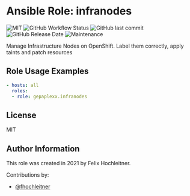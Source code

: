 # Ansible Role: infranodes

![MIT](https://img.shields.io/badge/license-MIT-brightgreen.svg?style=flat-square)
![GitHub Workflow Status](https://img.shields.io/github/workflow/status/gepaplexx/ansible-role-infranodes/Main?style=flat-square)
![GitHub last commit](https://img.shields.io/github/last-commit/gepaplexx/ansible-role-infranodes?style=flat-square)
![GitHub Release Date](https://img.shields.io/github/release-date/gepaplexx/ansible-role-infranodes?style=flat-square)
![Maintenance](https://img.shields.io/maintenance/yes/2022?style=flat-square)

Manage Infrastructure Nodes on OpenShift. Label them correctly, apply taints and patch resources

## Role Usage Examples

```yaml
- hosts: all
  roles:
  - role: gepaplexx.infranodes
```

## License

MIT

## Author Information

This role was created in 2021 by Felix Hochleitner.

Contributions by:

- [@fhochleitner](https://github.com/fhochleitner)
